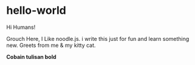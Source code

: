 # hello-world
<title>come here for fun only </title>

Hi Humans!


Grouch Here, I Like noodle.js.  i write this just for fun and learn something new. 
Greets from me & my kitty cat.

<b>Cobain tulisan bold</b>
